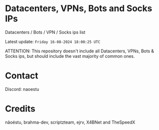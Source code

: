 # Datacenters, VPNs, Bots and Socks IPs
 
Datacenters / Bots / VPN / Socks ips list

Latest update: `Friday 16-08-2024 18:00:25 UTC` 

ATTENTION: This repository doesn't include all Datacenters, VPNs, Bots & Socks ips, 
but should include the vast majority of common ones.

# Contact
Discord: naoestu

# Credits
nãoéstu, brahma-dev, scriptzteam, ejrv, X4BNet and TheSpeedX
